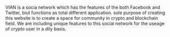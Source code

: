 VIAN is a socia network which has the features of the both Facebook and Twitter, biut functions as total different application. 
sole purpose of creating this website is to create a space for community in crypto and blockchain field. 
We are including unique features to this social network for the useage of crypto user in a dily basis.
 